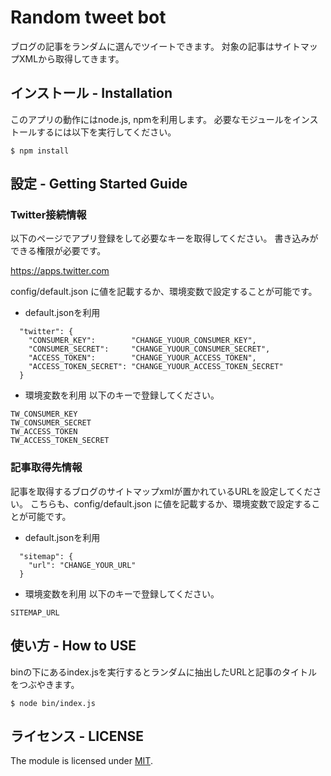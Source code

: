 # Random tweet bot
ブログの記事をランダムに選んでツイートできます。
対象の記事はサイトマップXMLから取得してきます。

## インストール - Installation
このアプリの動作にはnode.js, npmを利用します。
必要なモジュールをインストールするには以下を実行してください。

```
$ npm install
```

## 設定 - Getting Started Guide

### Twitter接続情報
以下のページでアプリ登録をして必要なキーを取得してください。
書き込みができる権限が必要です。

https://apps.twitter.com

config/default.json に値を記載するか、環境変数で設定することが可能です。

- default.jsonを利用
```
  "twitter": {
    "CONSUMER_KEY":        "CHANGE_YUOUR_CONSUMER_KEY",
    "CONSUMER_SECRET":     "CHANGE_YUOUR_CONSUMER_SECRET",
    "ACCESS_TOKEN":        "CHANGE_YUOUR_ACCESS_TOKEN",
    "ACCESS_TOKEN_SECRET": "CHANGE_YUOUR_ACCESS_TOKEN_SECRET"
  }
```

- 環境変数を利用
以下のキーで登録してください。
```
TW_CONSUMER_KEY
TW_CONSUMER_SECRET
TW_ACCESS_TOKEN
TW_ACCESS_TOKEN_SECRET
```

### 記事取得先情報
記事を取得するブログのサイトマップxmlが置かれているURLを設定してください。
こちらも、config/default.json に値を記載するか、環境変数で設定することが可能です。
- default.jsonを利用
```
  "sitemap": {
    "url": "CHANGE_YOUR_URL"
  }
```

- 環境変数を利用
以下のキーで登録してください。
```
SITEMAP_URL
```

## 使い方 - How to USE
binの下にあるindex.jsを実行するとランダムに抽出したURLと記事のタイトルをつぶやきます。

```
$ node bin/index.js
```

## ライセンス - LICENSE
The module is licensed under [MIT](./MIT-LICENSE.txt). 
